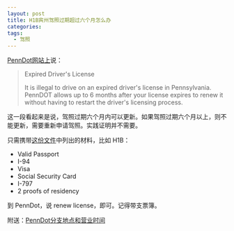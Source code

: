 ```yaml
---
layout: post
title: H1B宾州驾照过期超过六个月怎么办
categories: 
tags:
  - 驾照
---
```


[PennDot网站上](http://www.dmv.org/pa-pennsylvania/renew-license.php)说：

> Expired Driver's License
>
> It is illegal to drive on an expired driver's license in Pennsylvania. PennDOT allows up to 6 months after your license expires to renew it without having to restart the driver's licensing process.

这一段看起来是说，驾照过期六个月内可以更新。如果驾照过期六个月以上，则不能更新，需要重新申请驾照。实践证明并不需要。

只需携带[这份文件](http://www.dot.state.pa.us/Public/DVSPubsForms/BDL/BDL%20Publications/pub%20195nc.pdf)中列出的材料，比如 H1B：

- Valid Passport
- I-94
- Visa
- Social Security Card
- I-797
- 2 proofs of residency

到 PennDot，说 renew license，即可。记得带支票簿。

附送：[PennDot分支地点和营业时间](http://www.dmv.pa.gov/Pages/Hours%20of%20Operation.aspx)



